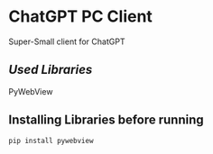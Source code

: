 # ChatGPT PC Client
Super-Small client for ChatGPT
## *Used Libraries*
PyWebView
## Installing Libraries before running
```bash
pip install pywebview

